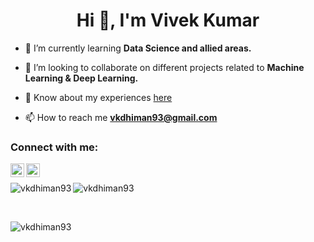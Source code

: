 <h1 align="center">Hi 👋, I'm Vivek Kumar</h1>

- 🌱 I’m currently learning **Data Science and allied areas.**

- 💞️ I’m looking to collaborate on different projects related to **Machine Learning & Deep Learning.**

- 📄 Know about my experiences [here](https://drive.google.com/file/d/1mp8Mp75sALyiE1kw4R5lgZ0WXGLJuBHC/view?usp=sharing)

- 📫 How to reach me **vkdhiman93@gmail.com**


### Connect with me:
[<img align="left" alt="vkdhiman93 | Twitter" width="22px" src="https://raw.githubusercontent.com/rahuldkjain/github-profile-readme-generator/master/src/images/icons/Social/twitter.svg" />][twitter]
[<img align="left" alt="vkdhiman93 | LinkedIn" width="22px" src="https://raw.githubusercontent.com/rahuldkjain/github-profile-readme-generator/master/src/images/icons/Social/linked-in-alt.svg" />][linkedin]
<br />
<p><img align="left" src="https://github-readme-stats.vercel.app/api/top-langs?username=vkdhiman93&show_icons=true&locale=en&layout=compact" alt="vkdhiman93" /></p> 

<p><img align="center" src="https://github-readme-stats.vercel.app/api?username=vkdhiman93&show_icons=true&theme=dark&locale=en" alt="vkdhiman93" /></p>
<br />
<p><img align="center" src="https://github-readme-streak-stats.herokuapp.com/?user=vkdhiman93&theme=dark" alt="vkdhiman93" /></p> 


[twitter]: https://twitter.com/vkdhiman93
[linkedin]: https://www.linkedin.com/in/vivek-kumar-344b9572/

